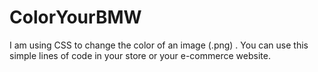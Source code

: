 # ColorYourBMW
I am using CSS to change the color of an image (.png) . You can use this simple lines of code in your store or your e-commerce website.
